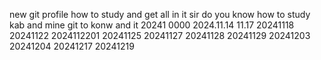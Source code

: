 new git profile
how to study
and get all in it
sir
do you know
how to
study
kab
and
mine 
git
to konw and it
20241
0000
2024.11.14
11.17
20241118
20241122
2024112201
20241125
20241127
20241128
20241129
20241203
20241204
20241217
20241219
